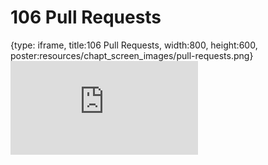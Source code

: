 # 106 Pull Requests
 
{type: iframe, title:106 Pull Requests, width:800, height:600, poster:resources/chapt_screen_images/pull-requests.png}
![](https://datatrail-jhu.github.io/DataTrail/no_toc/pull-requests.html)
 

 
